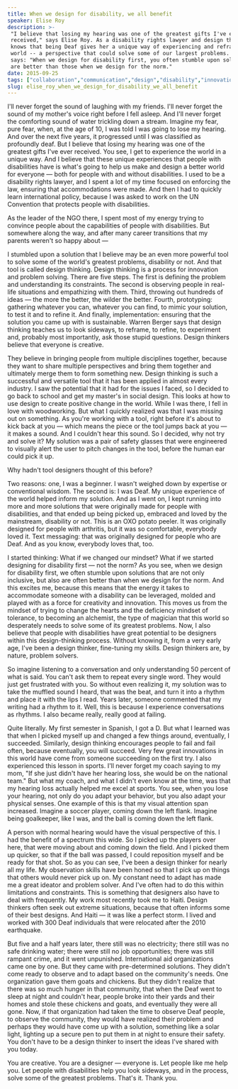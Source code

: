 ```yaml
---
title: When we design for disability, we all benefit
speaker: Elise Roy
description: >-
 "I believe that losing my hearing was one of the greatest gifts I've ever
 received," says Elise Roy. As a disability rights lawyer and design thinker, she
 knows that being Deaf gives her a unique way of experiencing and reframing the
 world -- a perspective that could solve some of our largest problems. As she
 says: "When we design for disability first, you often stumble upon solutions that
 are better than those when we design for the norm."
date: 2015-09-25
tags: ["collaboration","communication","design","disability","innovation","personal-growth","senses","society","tedx"]
slug: elise_roy_when_we_design_for_disability_we_all_benefit
---
```


I'll never forget the sound of laughing with my friends. I'll never forget the sound of my
mother's voice right before I fell asleep. And I'll never forget the comforting sound of
water trickling down a stream. Imagine my fear, pure fear, when, at the age of 10, I was
told I was going to lose my hearing. And over the next five years, it progressed until I
was classified as profoundly deaf. But I believe that losing my hearing was one of the
greatest gifts I've ever received. You see, I get to experience the world in a unique way.
And I believe that these unique experiences that people with disabilities have is what's
going to help us make and design a better world for everyone — both for people with and
without disabilities. I used to be a disability rights lawyer, and I spent a lot of my time
focused on enforcing the law, ensuring that accommodations were made. And then I had to
quickly learn international policy, because I was asked to work on the UN Convention that
protects people with disabilities.

As the leader of the NGO there, I spent most of my energy trying to convince people about
the capabilities of people with disabilities. But somewhere along the way, and after many
career transitions that my parents weren't so happy about —

I stumbled upon a solution that I believe may be an even more powerful tool to solve some
of the world's greatest problems, disability or not. And that tool is called design
thinking. Design thinking is a process for innovation and problem solving. There are five
steps. The first is defining the problem and understanding its constraints. The second is
observing people in real-life situations and empathizing with them. Third, throwing out
hundreds of ideas — the more the better, the wilder the better. Fourth, prototyping:
gathering whatever you can, whatever you can find, to mimic your solution, to test it and
to refine it. And finally, implementation: ensuring that the solution you came up with is
sustainable. Warren Berger says that design thinking teaches us to look sideways, to
reframe, to refine, to experiment and, probably most importantly, ask those stupid
questions. Design thinkers believe that everyone is creative.

They believe in bringing people from multiple disciplines together, because they want to
share multiple perspectives and bring them together and ultimately merge them to form
something new. Design thinking is such a successful and versatile tool that it has been
applied in almost every industry. I saw the potential that it had for the issues I faced,
so I decided to go back to school and get my master's in social design. This looks at how
to use design to create positive change in the world. While I was there, I fell in love
with woodworking. But what I quickly realized was that I was missing out on something. As
you're working with a tool, right before it's about to kick back at you — which means the
piece or the tool jumps back at you — it makes a sound. And I couldn't hear this sound. So
I decided, why not try and solve it? My solution was a pair of safety glasses that were
engineered to visually alert the user to pitch changes in the tool, before the human ear
could pick it up.

Why hadn't tool designers thought of this before?

Two reasons: one, I was a beginner. I wasn't weighed down by expertise or conventional
wisdom. The second is: I was Deaf. My unique experience of the world helped inform my
solution. And as I went on, I kept running into more and more solutions that were
originally made for people with disabilities, and that ended up being picked up, embraced
and loved by the mainstream, disability or not. This is an OXO potato peeler. It was
originally designed for people with arthritis, but it was so comfortable, everybody loved
it. Text messaging: that was originally designed for people who are Deaf. And as you know,
everybody loves that, too.

I started thinking: What if we changed our mindset? What if we started designing for
disability first — not the norm? As you see, when we design for disability first, we often
stumble upon solutions that are not only inclusive, but also are often better than when we
design for the norm. And this excites me, because this means that the energy it takes to
accommodate someone with a disability can be leveraged, molded and played with as a force
for creativity and innovation. This moves us from the mindset of trying to change the
hearts and the deficiency mindset of tolerance, to becoming an alchemist, the type of
magician that this world so desperately needs to solve some of its greatest problems. Now,
I also believe that people with disabilities have great potential to be designers within
this design-thinking process. Without knowing it, from a very early age, I've been a
design thinker, fine-tuning my skills. Design thinkers are, by nature, problem
solvers.

So imagine listening to a conversation and only understanding 50 percent of what is said.
You can't ask them to repeat every single word. They would just get frustrated with you.
So without even realizing it, my solution was to take the muffled sound I heard, that was
the beat, and turn it into a rhythm and place it with the lips I read. Years later,
someone commented that my writing had a rhythm to it. Well, this is because I experience
conversations as rhythms. I also became really, really good at failing.

Quite literally. My first semester in Spanish, I got a D. But what I learned was that when
I picked myself up and changed a few things around, eventually, I succeeded. Similarly,
design thinking encourages people to fail and fail often, because eventually, you will
succeed. Very few great innovations in this world have come from someone succeeding on the
first try. I also experienced this lesson in sports. I'll never forget my coach saying to
my mom, "If she just didn't have her hearing loss, she would be on the national team." But
what my coach, and what I didn't even know at the time, was that my hearing loss actually
helped me excel at sports. You see, when you lose your hearing, not only do you adapt your
behavior, but you also adapt your physical senses. One example of this is that my visual
attention span increased. Imagine a soccer player, coming down the left flank. Imagine
being goalkeeper, like I was, and the ball is coming down the left flank.

A person with normal hearing would have the visual perspective of this. I had the benefit
of a spectrum this wide. So I picked up the players over here, that were moving about and
coming down the field. And I picked them up quicker, so that if the ball was passed, I
could reposition myself and be ready for that shot. So as you can see, I've been a design
thinker for nearly all my life. My observation skills have been honed so that I pick up on
things that others would never pick up on. My constant need to adapt has made me a great
ideator and problem solver. And I've often had to do this within limitations and
constraints. This is something that designers also have to deal with frequently. My work
most recently took me to Haiti. Design thinkers often seek out extreme situations, because
that often informs some of their best designs. And Haiti — it was like a perfect storm. I
lived and worked with 300 Deaf individuals that were relocated after the 2010
earthquake.

But five and a half years later, there still was no electricity; there still was no safe
drinking water; there were still no job opportunities; there was still rampant crime, and
it went unpunished. International aid organizations came one by one. But they came with
pre-determined solutions. They didn't come ready to observe and to adapt based on the
community's needs. One organization gave them goats and chickens. But they didn't realize
that there was so much hunger in that community, that when the Deaf went to sleep at night
and couldn't hear, people broke into their yards and their homes and stole these chickens
and goats, and eventually they were all gone. Now, if that organization had taken the time
to observe Deaf people, to observe the community, they would have realized their problem
and perhaps they would have come up with a solution, something like a solar light,
lighting up a secure pen to put them in at night to ensure their safety. You don't have to
be a design thinker to insert the ideas I've shared with you today.

You are creative. You are a designer — everyone is. Let people like me help you. Let
people with disabilities help you look sideways, and in the process, solve some of the
greatest problems. That's it. Thank you.

<!--
ad_duration=3.33
comment_count=40
event="TEDxMidAtlantic"
external_start_time=0
has_talk_citation=1
intro_duration=11.82
is_subtitle_required="False"
is_talk_featured="True"
language="en"
language_swap="False"
native_language="en"
number_of_related_talks=6
number_of_speakers=1
number_of_subtitled_videos=26
number_of_tags=9
number_of_talk_download_languages=26
number_of_talk_more_resources=0
number_of_talk_recommendations=1
number_of_talks_take_actions=0
post_ad_duration=0.83
published_timestamp="2016-07-08 14:23:33"
recording_date="2015-09-25"
speaker_description="Lawyer, artist, human rights advocate"
speaker_is_published=1
speaker_name="Elise Roy"
talk_more_resources=[]
talk_name="When we design for disability, we all benefit"
talk_recommendations_blurb="Check out reading recommendations curated by Elise Roy."
talks_tags=["collaboration","communication","design","disability","innovation","personal-growth","senses","society","tedx"]
talks_take_action=[]
url_audio="https://download.ted.com/talks/EliseRoy_2015X.mp3?apikey=acme-roadrunner"
url_photo_speaker="https://pe.tedcdn.com/images/ted/7da2f739354008ba2caf154abd2feb7061907121_254x191.jpg"
url_photo_talk="https://s3.amazonaws.com/talkstar-photos/uploads/4401686f-31c9-49b0-82d7-f1723efcc3c8/EliseRoy_2015X-embed.jpg"
url_webpage="https://www.ted.com/talks/elise_roy_when_we_design_for_disability_we_all_benefit"
video_type_name="TEDx Talk"
-->